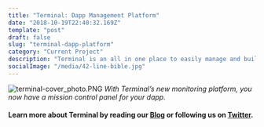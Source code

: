 ```yaml
---
title: "Terminal: Dapp Management Platform"
date: "2018-10-19T22:40:32.169Z"
template: "post"
draft: false
slug: "terminal-dapp-platform"
category: "Current Project"
description: "Terminal is an all in one place to easily manage and build dApps, from testing to produciton. Terminal Monitoring is the best way to track and analyze dapp specific activity."
socialImage: "/media/42-line-bible.jpg"
---
```


![terminal-cover_photo.PNG](/media/terminal_cover_photo.PNG)
     *With Terminal’s new monitoring platform, you now have a mission control panel for your dapp.*

#### Learn more about Terminal by reading our [Blog](https://blog.terminal.co) or following us on [Twitter](https://twitter.com/terminaldotco).







